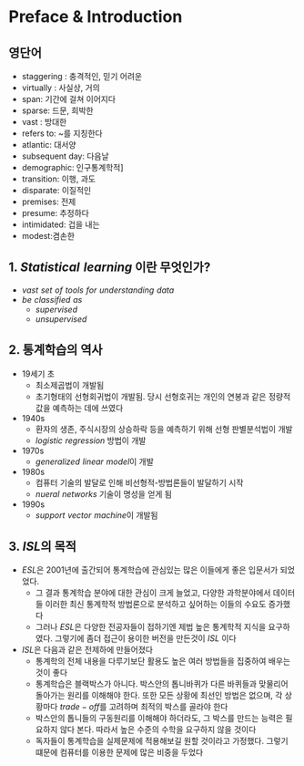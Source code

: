 # Preface & Introduction

## 영단어

- staggering : 충격적인, 믿기 어려운
- virtually : 사실상, 거의
- span: 기간에 걸쳐 이어지다
- sparse: 드문, 희박한
- vast : 방대한
- refers to: ~를 지칭한다
- atlantic: 대서양
- subsequent day: 다음날
- demographic: 인구통계학적]
- transition: 이행, 과도
- disparate: 이질적인
- premises: 전제
- presume: 추정하다
- intimidated: 겁을 내는
- modest:겸손한

## 1. $Statistical \,\,learning$ 이란 무엇인가?

- $vast\,\,set\,\,of\,\,tools\,\,for \,\,understanding\,\,data$
- $be \,\,classified\,\,as$
    - $supervised$
    - $unsupervised$

## 2. 통계학습의 역사

- 19세기 초
    - 최소제곱법이 개발됨
    - 초기형태의 선형회귀법이 개발됨. 당시 선형호귀는 개인의 연봉과 같은 정량적 값을 예측하는 데에 쓰였다
- 1940s
    - 환자의 생존, 주식시장의 상승하락 등을 예측하기 위해 선형 판별분석법이 개발
    - $logistic \,\,regression$ 방법이 개발
- 1970s
    - $generalized\,\,linear\,\,model$이 개발
- 1980s
    - 컴퓨터 기술의 발달로 인해 비선형적-방법론들이 발달하기 시작
    - $nueral\,\,networks$ 기술이 명성을 얻게 됨
- 1990s
    - $support\,\,vector\,\,machine$이 개발됨
    

## 3. $ISL$의 목적

- $ESL$은 2001년에 출간되어 통계학습에 관심있는 많은 이들에게 좋은 입문서가 되었었다.
    - 그 결과 통계학습 분야에 대한 관심이 크게 늘었고, 다양한 과학분야에서 데이터들 이러한 최신 통계학적 방법론으로 분석하고 싶어하는 이들의 수요도 증가했다
    - 그러나 $ESL$은 다양한 전공자들이 접하기엔 제법 높은 통계학적 지식을 요구하였다. 그렇기에 좀더 접근이 용이한 버전을 만든것이 $ISL$ 이다
- $ISL$은 다음과 같은 전제하에 만들어졌다
    - 통계학의 전체 내용을 다루기보단 활용도 높은 여러 방법들을 집중하여 배우는 것이 좋다
    - 통계학습은 블랙박스가 아니다. 박스안의 톱니바퀴가 다른 바퀴들과 맞물리어 돌아가는 원리를 이해해야 한다. 또한 모든 상황에 최선인 방법은 없으며, 각 상황마다 $trade-off$를 고려하며 최적의 박스를 골라야 한다
    - 박스안의 톱니들의 구동원리를 이해해야 하더라도,  그 박스를 만드는 능력은 필요하지 않다 본다. 따라서 높은 수준의 수학을 요구하지 않을 것이다
    - 독자들이 통계학습을 실제문제에 적용해보길 원할 것이라고 가정했다. 그렇기 떄문에 컴퓨터를 이용한 문제에 많은 비중을 두었다